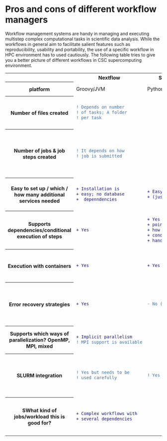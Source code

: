 # Pros and cons of different workflow managers
Workflow management systems are handy in managing and executing  multistep complex computational tasks in scientific data analysis. While the workflows in general aim to facilitate salient features such as reproducibility, usability and portability, the use of a specific workflow in HPC environment has to used cautiously.  The following table tries to give you a better picture of different workflows in CSC supercomputing environment.


<table>
<tr> <th>   </th> <th> Nextflow </th><th>Snakemake	</th><th> Merlin/Flux	</th><th> Greasy	</th>  <th> HyperQueue	</th><th> FireWorks </th> 
<tr> <th> platform</th> <td>	Groovy/JVM</td><td>	Python	</td><td> Merlin (Python); Flux (Python, C and lua)</td></td><td> <td>	Rust/Python	</td><td> Python</td>
  </tr>
  <tr>
   <th> Number of files created	</th> <td> 
  
  ```diff 
 ! Depends on number
 ! of tasks; A folder
 ! per task
  ```
  </td> <td>
  
  ```diff 
 
  ```
  </td> <td> 
  
  ```diff 
 ! Folder hierarchy 
 ! for tasks, creates
 ! four files per workflow 
 ! item
  ```
 </td>
 <td> 
  
  ```diff 
 ! Depends on the workflow
 ! /jobs executed
  ```
 </td>
 <td> 
  
  ```diff 
! In practice there 
!  are are no  
!  additional files.
  ```
 </td>
 <td> 
  
  ```diff 
 ! Depends on the 
 ! workflow, at least 
 ! 4 per workflow
  ```
 </td>

   <tr> <th> Number of jobs & job steps created</th>	<td>
      
  ```diff 
  ! It depends on how 
  ! job is submitted 
  ```
 </td>
     <td>
    </td>
 <td> 
  
  ```diff 
  +  With Flux just single
  +  job step
   
   ```
   </td>
 <td>  
   
  ```diff 
  - creates job steps
   ```
   </td>
 <td>  
   
  ```diff   
 ! Depends on the workflow.
 ! Might be just one job 
 ! step for the whole
 ! workflow. But depends
 ! on the HQ jobs executed.

   
  ```
 </td>
 <td> 
  
  ```diff 
  ! Creates one job step for
  ! each "firetask" (no way 
  ! to "pack" multiple job 
  ! steps) 
   
   ```
  </td>
</tr>

<tr> <th> Easy to set up / which / how many additional services needed</th>	<td>
      
  ```diff 
  + Installation is 
  + easy; no database
  +  depenndencies
  ```
 </td>
     <td>
        
  ```diff      
  + Easy to install 
  + (just pip)
  ```
 </td>
     <td>
        
  ```diff  
  ! Requires at least Redis DB 
  ! for results, optionally 
  ! RabbitMQ for message brokering
   
   ```
   </td>
 <td>  
   
  ```diff 
  + easy
   ```
   </td>
 <td>  
   
  ```diff   
 + easy
   
  ```
 </td>
 <td> 
  
  ```diff 
  + Fireworks is easy to 
  + install (just pip), 
  - but needs MongoDB
   ```
  </td>
</tr>

  <tr> <th> Supports dependencies/conditional execution of steps</th>	<td>
      
  ```diff 
  + Yes
  ```
 </td>
     <td>
        
  ```diff      
  + Yes using check-
  + points,but unclear
  + how while like 
  + conditions can be
  + handled
  ```
 </td>
     <td>
        
  ```diff  
  + Yes, different types of 
  + dependencies, restarts
   
   ```
   </td>
 <td>  
   
  ```diff 
  ! simple dependencies
   ```
   </td>
 <td>  
   
  ```diff   
 - Not really
   
  ```
 </td>
 <td> 
  
  ```diff 
  + yes
   ```
  </td>
</tr>


 <tr> <th> Execution with containers</th>	<td>
      
  ```diff 
  + Yes
  ```
 </td>
     <td>
        
  ```diff      
  + Yes
  ```
 </td>
     <td>
        
  ```diff  
  + Yes
   
   ```
   </td>
 <td>  
   
  ```diff 
  #
   ```
   </td>
 <td>  
   
  ```diff   
 + yes
   
  ```
 </td>
 <td> 
  
  ```diff 
  ! FW itself offers no support 
  ! for containers. However, 
  ! actual calculations can be
  ! executed in a container.
   ```
  </td>
</tr>



 <tr> <th> Error recovery strategies</th>	<td>
      
  ```diff 
  + Yes
  ```
 </td>
     <td>
        
  ```diff      
  - No (unclear )
  ```
 </td>
     <td>
        
  ```diff  
  + Yes, can continue workflow 
  + after job crashes. Also 
  + possibility for separate restart 
   
   ```
   </td>
 <td>  
   
  ```diff 
  - no
   ```
   </td>
 <td>  
   
  ```diff   
 - Depends, but not really.
   
  ```
 </td>
 <td> 
  
  ```diff 
  ! Detection, logging and 
  ! option for manual restarting.
  ! In case of failure, FW will 
  ! continue to do all tasks 
  ! that do not depend on the 
  ! failed task
   ```
  </td>
</tr>


 <tr> <th> Supports which ways of parallelization? OpenMP, MPI, mixed</th>	<td>
      
  ```diff 
  + Implicit parallelism
  ! MPI support is available

  ```
 </td>
     <td>
        
  ```diff      
  
  ```
 </td>
     <td>
        
  ```diff  
  +  MPI supported with Flux and 
  + 'correct' versions of MPI
   
   ```
   </td>
 <td>  
   
  ```diff 
  + openMP
   ```
   </td>
 <td>  
   
  ```diff   
 + MPI/OpenMP
   
  ```
 </td>
 <td> 
  
  ```diff 
  + MPI/OpenMP
   ```
  </td>
</tr>


 <tr> <th> SLURM integration</th>	<td>
      
  ```diff 
  ! Yes but needs to be 
  ! used carefully
  ```
 </td>
     <td>
        
  ```diff      
  ! Yes (partial)
  ```
 </td>
     <td>
        
  ```diff  
  + Yes, either using srun 
  + for job steps or Flux
   
   ```
   </td>
 <td>  
   
  ```diff 
  + Yes
   ```
   </td>
 <td>  
   
  ```diff   
 ! honestly the whole system 
 ! works best when executed 
 ! just inside the job, so 
 ! no real integration is 
 ! needed for most applications.
   
  ```
 </td>
 <td> 
  
  ```diff 
  ! Yes, but you can't easily tailor 
  ! queue parameters for individual 
  ! subtasks (workflow will 
  ! use fixed number of resources)
   ```
  </td>
</tr>



 <tr> <th> SWhat kind of jobs/workload this is good for?</th>	<td>
      
  ```diff 
  + Complex workflows with 
  + several dependencies
  ```
 </td>
     <td>
        
  ```diff      

  ```
 </td>
     <td>
        
  ```diff  
  + More complicated workflows 
  + with several steps
   
   ```
   </td>
 <td>  
   
  ```diff 
 
   ```
   </td>
 <td>  
   
  ```diff   
 + Large numbers of short jobs 
 + that are mostly independent
 + of each other.
   
  ```
 </td>
 <td> 
  
  ```diff 
  + Complicated workflows 
  + with several (dependent)
  + steps. 
  #  Not for farming
  # (jobsteps are created)
   ```
  </td>
</tr>
</table>

